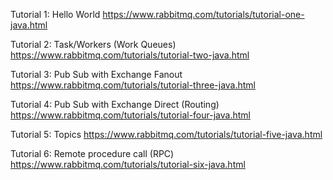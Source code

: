 Tutorial 1: Hello World
https://www.rabbitmq.com/tutorials/tutorial-one-java.html

Tutorial 2: Task/Workers (Work Queues)
https://www.rabbitmq.com/tutorials/tutorial-two-java.html

Tutorial 3: Pub Sub with Exchange Fanout
https://www.rabbitmq.com/tutorials/tutorial-three-java.html

Tutorial 4: Pub Sub with Exchange Direct (Routing)
https://www.rabbitmq.com/tutorials/tutorial-four-java.html

Tutorial 5: Topics
https://www.rabbitmq.com/tutorials/tutorial-five-java.html

Tutorial 6: Remote procedure call (RPC)
https://www.rabbitmq.com/tutorials/tutorial-six-java.html